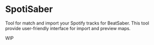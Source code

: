 # SpotiSaber

Tool for match and import your Spotify tracks for BeatSaber.
This tool provide user-friendly interface for import and preview maps.

WIP
